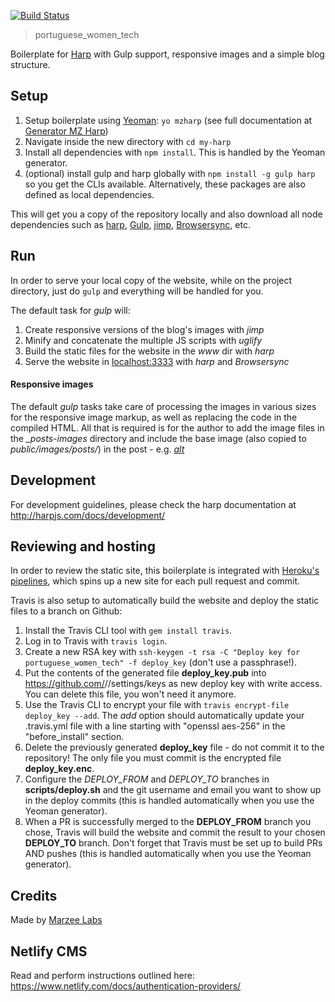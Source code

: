 [![Build Status](https://travis-ci.org/marzeelabs/portuguese_women_tech.svg?branch=master)](https://travis-ci.org/marzeelabs/portuguese_women_tech)

> portuguese_women_tech

Boilerplate for [Harp](http://harpjs.com) with Gulp support, responsive images and a simple blog structure.

## Setup

1. Setup boilerplate using [Yeoman](http://yeoman.io): `yo mzharp` (see full documentation at [Generator MZ Harp](https://github.com/marzeelabs/generator-mzharp))
2. Navigate inside the new directory with `cd my-harp`
3. Install all dependencies with `npm install`. This is handled by the Yeoman generator.
4. (optional) install gulp and harp globally with `npm install -g gulp harp` so you get the CLIs available. Alternatively, these packages are also defined as local dependencies.

This will get you a copy of the repository locally and also download all node dependencies such as [harp](http://harpjs.com/), [Gulp](http://gulpjs.com/), [jimp](https://github.com/oliver-moran/jimp), [Browsersync](https://www.browsersync.io/), etc.

## Run

In order to serve your local copy of the website, while on the project directory, just do `gulp` and everything will be handled for you.

The default task for *gulp* will:

1. Create responsive versions of the blog's images with *jimp*
2. Minify and concatenate the multiple JS scripts with *uglify*
3. Build the static files for the website in the *www* dir with *harp*
4. Serve the website in [localhost:3333](http://localhost:3333) with *harp* and *Browsersync*

#### Responsive images

The default *gulp* tasks take care of processing the images in various sizes for the responsive image markup, as well as replacing the code in the compiled HTML. All that is required is for the author to add the image files in the *_posts-images* directory and include the base image (also copied to *public/images/posts/*) in the post - e.g. *[alt](/images/posts/file.extension)*

## Development

For development guidelines, please check the harp documentation at http://harpjs.com/docs/development/

## Reviewing and hosting

In order to review the static site, this boilerplate is integrated with [Heroku's pipelines](https://devcenter.heroku.com/articles/pipelines), which spins up a new site for each pull request and commit.

Travis is also setup to automatically build the website and deploy the static files to a branch on Github:

1. Install the Travis CLI tool with `gem install travis`.
2. Log in to Travis with `travis login`.
3. Create a new RSA key with `ssh-keygen -t rsa -C "Deploy key for portuguese_women_tech" -f deploy_key` (don't use a passphrase!).
4. Put the contents of the generated file **deploy_key.pub** into https://github.com/<username>/<repository>/settings/keys as new deploy key with write access. You can delete this file, you won't need it anymore.
5. Use the Travis CLI to encrypt your file with `travis encrypt-file deploy_key --add`. The *add* option should automatically update your .travis.yml file with a line starting with "openssl aes-256" in the "before_install" section.
6. Delete the previously generated **deploy_key** file - do not commit it to the repository! The only file you must commit is the encrypted file **deploy_key.enc**.
7. Configure the *DEPLOY_FROM* and *DEPLOY_TO* branches in **scripts/deploy.sh** and the git username and email you want to show up in the deploy commits (this is handled automatically when you use the Yeoman generator).
8. When a PR is successfully merged to the **DEPLOY_FROM** branch you chose, Travis will build the website and commit the result to your chosen **DEPLOY_TO** branch. Don't forget that Travis must be set up to build PRs AND pushes (this is handled automatically when you use the Yeoman generator).

## Credits

Made by [Marzee Labs](http://marzeelabs.org)


## Netlify CMS
Read and perform instructions outlined here: https://www.netlify.com/docs/authentication-providers/